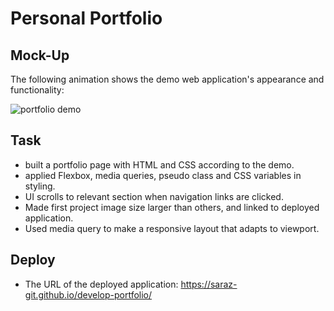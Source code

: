 # Personal Portfolio

## Mock-Up
The following animation shows the demo web application's appearance and functionality:

![portfolio demo](./assets/images/02-advanced-css-homework-demo.gif)

## Task
* built a portfolio page with HTML and CSS according to the demo.
* applied Flexbox, media queries, pseudo class and CSS variables in styling.
* UI scrolls to relevant section when navigation links are clicked.
* Made first project image size larger than others, and linked to deployed application.
* Used media query to make a responsive layout that adapts to viewport.

## Deploy
* The URL of the deployed application: https://saraz-git.github.io/develop-portfolio/


